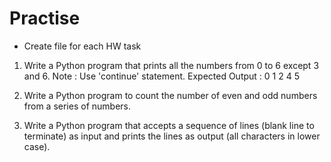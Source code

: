 # Practise

* Create file for each HW task

1. Write a Python program that prints all the numbers from 0 to 6 except 3 and 6.
Note : Use 'continue' statement.
Expected Output : 0 1 2 4 5

2. Write a Python program to count the number of even
and odd numbers from a series of numbers.

3. Write a Python program that accepts a sequence of lines (blank line to terminate) as input
and prints the lines as output (all characters in lower case).

